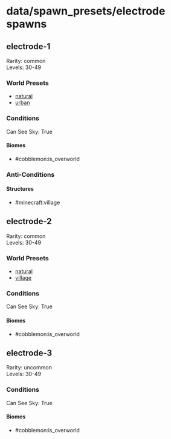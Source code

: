 # data/spawn_presets/electrode spawns  
  
## electrode-1  
Rarity: common  
Levels: 30-49  
  
### World Presets  
* [natural](data/spawn_data/natural.md)  
* [urban](data/spawn_data/urban.md)  
  
### Conditions  
Can See Sky: True  
  
#### Biomes  
  * #cobblemon:is_overworld
  
  
### Anti-Conditions  
  
#### Structures  
  * #minecraft:village
  
  
## electrode-2  
Rarity: common  
Levels: 30-49  
  
### World Presets  
* [natural](data/spawn_data/natural.md)  
* [village](data/spawn_data/village.md)  
  
### Conditions  
Can See Sky: True  
  
#### Biomes  
  * #cobblemon:is_overworld
  
  
## electrode-3  
Rarity: uncommon  
Levels: 30-49  
  
### Conditions  
Can See Sky: True  
  
#### Biomes  
  * #cobblemon:is_overworld
  
